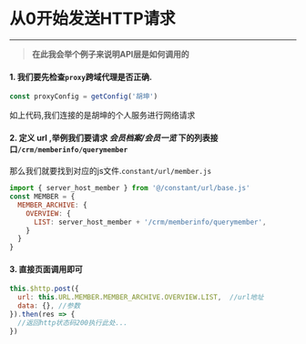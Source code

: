 # 从0开始发送HTTP请求
------------

>**在此我会举个例子来说明API层是如何调用的**

#### 1. 我们要先检查`proxy`跨域代理是否正确.

```js
const proxyConfig = getConfig('胡坤')
```

如上代码,我们连接的是胡坤的个人服务进行网络请求

#### 2. 定义 **url** ,举例我们要请求 *会员档案/会员一览* 下的列表接口`/crm/memberinfo/querymember`

那么我们就要找到对应的js文件.`constant/url/member.js`

```js
import { server_host_member } from '@/constant/url/base.js'
const MEMBER = {
  MEMBER_ARCHIVE: {
    OVERVIEW: {
      LIST: server_host_member + '/crm/memberinfo/querymember',
    }
  }
}
```

#### 3. 直接页面调用即可

```js
this.$http.post({
  url: this.URL.MEMBER.MEMBER_ARCHIVE.OVERVIEW.LIST,  //url地址
  data: {}, //参数
}).then(res => {
  //返回http状态码200执行此处...
})
```
